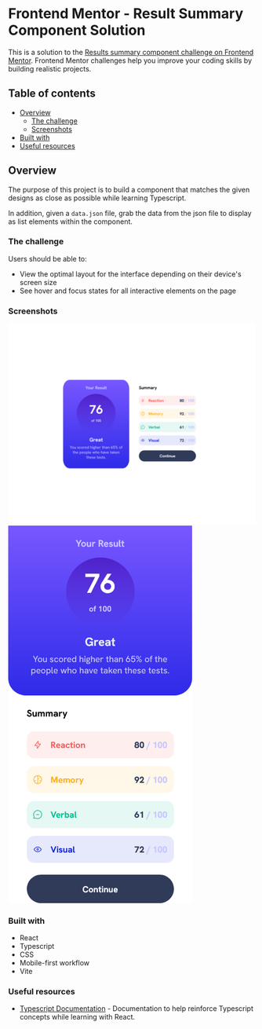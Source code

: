 # Frontend Mentor - Result Summary Component Solution

This is a solution to the [Results summary component challenge on Frontend Mentor](https://www.frontendmentor.io/challenges/results-summary-component-CE_K6s0maV). Frontend Mentor challenges help you improve your coding skills by building realistic projects. 

## Table of contents
- [Overview](#overview)
  - [The challenge](#the-challenge)
  - [Screenshots](#screenshots)
- [Built with](#built-with)
- [Useful resources](#useful-resources)


## Overview
The purpose of this project is to build a component that matches the given designs as close as possible while learning Typescript.

In addition, given a `data.json` file, grab the data from the json file to display as list elements within the component. 


### The challenge

Users should be able to:

- View the optimal layout for the interface depending on their device's screen size
- See hover and focus states for all interactive elements on the page


### Screenshots
![](./public/Screenshots/Screenshot1.png)
![](./public/Screenshots/Screenshot2.png)

### Built with
- React
- Typescript
- CSS
- Mobile-first workflow
- Vite

### Useful resources
- [Typescript Documentation](https://www.typescriptlang.org/docs/) - Documentation to help reinforce Typescript concepts while learning with React.
